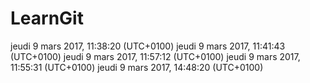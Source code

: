 # LearnGit
jeudi 9 mars 2017, 11:38:20 (UTC+0100)
jeudi 9 mars 2017, 11:41:43 (UTC+0100)
jeudi 9 mars 2017, 11:57:12 (UTC+0100)
jeudi 9 mars 2017, 11:55:31 (UTC+0100)
jeudi 9 mars 2017, 14:48:20 (UTC+0100)
